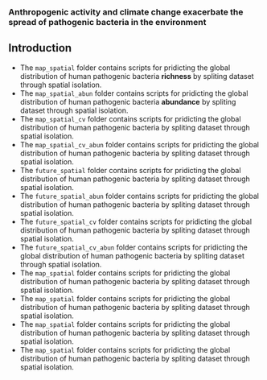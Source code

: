 ### Anthropogenic activity and climate change exacerbate the spread of pathogenic bacteria in the environment

## Introduction

-   The `map_spatial` folder contains scripts for pridicting the global distribution of human pathogenic bacteria **richness** by spliting dataset through spatial isolation.
-   The `map_spatial_abun` folder contains scripts for pridicting the global distribution of human pathogenic bacteria **abundance** by spliting dataset through spatial isolation.
-   The `map_spatial_cv` folder contains scripts for pridicting the global distribution of human pathogenic bacteria by spliting dataset through spatial isolation.
-   The `map_spatial_cv_abun` folder contains scripts for pridicting the global distribution of human pathogenic bacteria by spliting dataset through spatial isolation.
-   The `future_spatial` folder contains scripts for pridicting the global distribution of human pathogenic bacteria by spliting dataset through spatial isolation.
-   The `future_spatial_abun` folder contains scripts for pridicting the global distribution of human pathogenic bacteria by spliting dataset through spatial isolation.
-   The `future_spatial_cv` folder contains scripts for pridicting the global distribution of human pathogenic bacteria by spliting dataset through spatial isolation.
-   The `future_spatial_cv_abun` folder contains scripts for pridicting the global distribution of human pathogenic bacteria by spliting dataset through spatial isolation.
-   The `map_spatial` folder contains scripts for pridicting the global distribution of human pathogenic bacteria by spliting dataset through spatial isolation.
-   The `map_spatial` folder contains scripts for pridicting the global distribution of human pathogenic bacteria by spliting dataset through spatial isolation.
-   The `map_spatial` folder contains scripts for pridicting the global distribution of human pathogenic bacteria by spliting dataset through spatial isolation.
-   The `map_spatial` folder contains scripts for pridicting the global distribution of human pathogenic bacteria by spliting dataset through spatial isolation.
